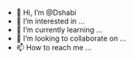 - 👋 Hi, I’m @Dshabi
- 👀 I’m interested in ...
- 🌱 I’m currently learning ...
- 💞️ I’m looking to collaborate on ...
- 📫 How to reach me ...

<!---
Dshabi/Dshabi is a ✨ special ✨ repository because its `README.md` (this file) appears on your GitHub profile.
You can click the Preview link to take a look at your changes.
--->
